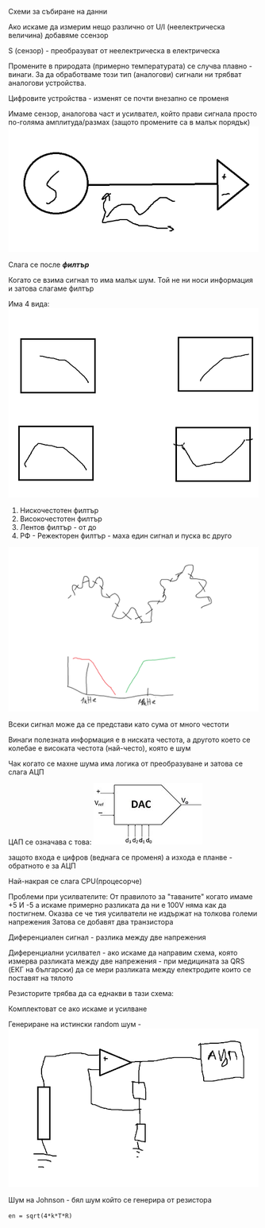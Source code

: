 

Схеми за събиране на данни

Ако искаме да измерим нещо различно от U/I (неелектрическа величина) добавяме ссензор

S (сензор) - преобразуват от неелектрическа в електрическа


Промените в природата (примерно температурата) се случва плавно - винаги.
За да обработваме този тип (аналогови) сигнали ни трябват аналогови устройства.

Цифровите устройства - изменят се почти внезапно се променя


Имаме сензор, аналогова част и усилвател, който прави сигнала просто по-голяма амплитуда/размах (защото промените са в малък порядък)
![alt text](image.png)

Слага се после ***филтър*** 

Когато се взима сигнал то има малък шум. Той не ни носи информация и затова слагаме филтър

Има 4 вида:
![alt text](image-2.png)

1. Нискочестотен филтър
2. Високочестотен филтър
3. Лентов филтър - от до
4. РФ - Режекторен филтър - маха един сигнал и пуска вс друго

![alt text](image-3.png)

Всеки сигнал може да се представи като сума от много честоти

Винаги полезната информация е в ниската честота, а другото което се колебае е високата честота (най-често), която е шум


Чак когато се махне шума има логика от преобразуване и затова се слага АЦП

ЦАП се означава с това:
![alt text](image-4.png)

защото входа е цифров (веднага се променя) а изхода е планве - обратното е за АЦП



Най-накрая се слага CPU(процесорче)





Проблеми при усилвателите:
От правилото за "таваните" когато имаме +5 И -5 а искаме примерно разликата да ни е 100V няма как да постигнем. Оказва се че тия усилватели не издържат на толкова големи напрежения
Затова се добавят два транзистора

Диференциален сигнал - разлика между две напрежения

Диференциални усилвател - ако искаме да направим схема, която измерва разликата между две напрежения - при медицината за QRS (ЕКГ на български) да се мери разликата между електродите които се поставят на тялото


Резисторите трябва да са еднакви в тази схема:




Комплектоват се ако искаме и усилване



Генериране на истински random шум - 
![alt text](image-1.png)

Шум на Johnson - бял шум който се генерира от резистора

```en = sqrt(4*k*T*R)```